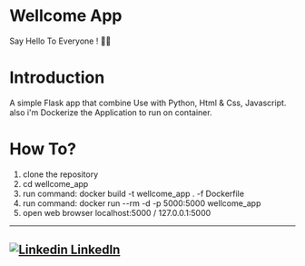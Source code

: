 # Wellcome App  

Say Hello To Everyone ! :raising_hand_man:

# Introduction

A simple Flask app that combine Use with Python, Html & Css, Javascript.  
also i'm Dockerize the Application to run on container.

# How To?

1. clone the repository  
2. cd wellcome_app  
3. run command: docker build -t wellcome_app . -f Dockerfile  
4. run command: docker run --rm -d -p 5000:5000 wellcome_app  
5. open web browser localhost:5000 / 127.0.0.1:5000  

---
[![Linkedin](https://i.stack.imgur.com/gVE0j.png) LinkedIn](https://il.linkedin.com/in/dor-levi-142506196?trk=people-guest_people_search-card)
&nbsp;
---

